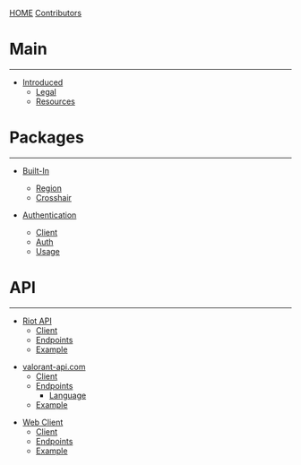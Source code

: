 [HOME](./index.md)
[Contributors](./Contributors.md)

# Main

---

-   [Introduced](./MAIN/Intro.md)
    -   [Legal](./MAIN/Legal.md)
    -   [Resources](./MAIN/Resources.md)

# Packages

---

-   [Built-In](./PACKAGE/build-in/Intro.md)

    -   [Region](./PACKAGE/build-in/Region.md)
    -   [Crosshair](./PACKAGE/build-in/Crosshair.md)

-   [Authentication](./PACKAGE/auth/Intro.md)
    -   [Client](./PACKAGE/auth/Client.md)
    -   [Auth](./PACKAGE/auth/Auth.md)
    -   [Usage](./PACKAGE/auth/Usage.md)

# API

---

<!-- Riot API -->

-   [Riot API](./API/riot-api/Intro.md)
    -   [Client](./API/riot-api/Client.md)
    -   [Endpoints](./API/riot-api/API.md)
    -   [Example](./API/riot-api/Example.md)

<!-- valorant-api.com -->

-   [valorant-api.com](./API/valorant-api.com/Intro.md)
    -   [Client](./API/valorant-api.com/Client.md)
    -   [Endpoints](./API/valorant-api.com/API.md)
        -   [Language](./API/valorant-api.com/Language.md)
    -   [Example](./API/valorant-api.com/Example.md)

<!-- Web Client -->

-   [Web Client](./API/web-client/Intro.md)
    -   [Client](./API/web-client/Client.md)
    -   [Endpoints](./API/web-client/API.md)
    -   [Example](./API/web-client/Example.md)
